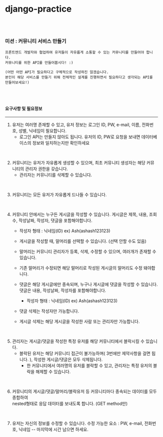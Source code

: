 # django-practice

<br><br>

### 미션 : 커뮤니티 서비스 만들기
```
프론트엔드 개발자와 협업하여 유저들이 자유롭게 소통할 수 있는 커뮤니티를 만들어야 합니다. 
커뮤니티를 위한 API를 만들어봅시다! :)

(어떤 어떤 API가 필요하다고 구체적으로 작성하진 않겠습니다. 
본인이 해당 서비스를 만들기 위해 전체적인 설계를 진행하면서 필요하다고 생각되는 API를 만들어보세요!) 
```
<br><br>

#### 요구사항 및 필요정보
<hr>

1. 유저는 여러명 존재할 수 있고, 유저 정보는 로그인 ID, PW, e-mail, 이름, 전화번호, 성별, 닉네임이 필요합니다.<br>
    - 로그인 API는 만들지 않아도 됩니다. 유저의 ID, PW로 요청을 보내면 데이터베이스의 정보와 일치하는지만 확인하세요

<br>

2. 커뮤니티는 유저가 자유롭게 생성할 수 있으며, 최초 커뮤니티 생성자는 해당 커뮤니티의 관리자 권한을 갖습니다. 
	  - 관리자는 커뮤니티를 삭제할 수 있습니다.

<br>

3. 커뮤니티는 모든 유저가 자유롭게 드나들 수 있습니다.

<br>

4. 커뮤니티 안에서는 누구든 게시글을 작성할 수 있습니다. 게시글은 제목, 내용, 조회수, 작성날짜, 작성자, 댓글을 포함해야합니다.   
    - 작성자 형태 : 닉네임(ID) ex) Ash(ashash123123)
    - 게시글을 작성할 때, 말머리를 선택할 수 있습니다. (선택 안할 수도 있음)
	 - 말머리는 커뮤니티 관리자가 등록, 삭제, 수정할 수 있으며, 여러개가 존재할 수 있습니다. 
	 - 기존 말머리가 수정되면 해당 말머리로 작성된 게시글의 말머리도 수정 돼야합니다. 

	 - 댓글은 해당 게시글에만 종속되며, 누구나 게시글에 댓글을 작성할 수 있습니다. 댓글은 내용, 작성날짜, 작성자를 포함해야합니다.   
	   - 작성자 형태 : 닉네임(ID) ex) Ash(ashash123123)
	 - 댓글 삭제는 작성자만 가능합니다.

	 - 게시글 삭제는 해당 게시글을 작성한 사람 또는 관리자만 가능합니다.

<br>

5. 관리자는 게시글/댓글을 작성한 특정 유저를 해당 커뮤니티에서 블락시킬 수 있습니다. 
    - 블락된 유저는 해당 커뮤니티 접근이 불가능하며( 3번에만 제약사항을 걸면 됩니다. ), 작성한 게시글/댓글은 모두 삭제됩니다. 
	  - 한 커뮤니티에서 여러명의 유저를 블락할 수 있고, 관리자는 특정 유저의 블락을 해제할 수 있습니다.

<br>

6. 커뮤니티의 게시글/댓글/말머리/블락유저 등 커뮤니티마다 종속되는 데이터를 모두 종합하여 <br>
nested형태로 응답 데이터를 보내도록 합니다. (GET method만)

<br>

7. 유저는 자신의 정보를 수정할 수 있습니다. 수정 가능한 요소 : PW, e-mail, 전화번호, 닉네임 -- 마지막에 시간 남으면 하세요. 

<br>